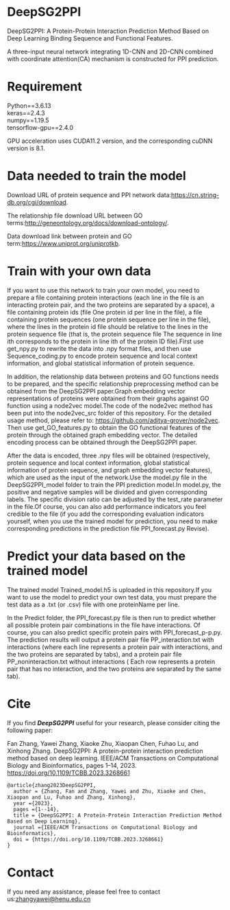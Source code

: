 # DeepSG2PPI

DeepSG2PPI: A Protein-Protein Interaction Prediction Method Based on Deep Learning Binding Sequence and Functional Features.

A three-input neural network integrating 1D-CNN and 2D-CNN combined with coordinate attention(CA) mechanism is constructed for PPI prediction.


# Requirement

Python==3.6.13   
keras==2.4.3   
numpy==1.19.5   
tensorflow-gpu==2.4.0

GPU acceleration uses CUDA11.2 version, and the corresponding cuDNN version is 8.1.


# Data needed to train the model

Download URL of protein sequence and PPI network data:https://cn.string-db.org/cgi/download.

The relationship file download URL between GO terms:http://geneontology.org/docs/download-ontology/.

Data download link between protein and GO term:https://www.uniprot.org/uniprotkb.


# Train with your own data

If you want to use this network to train your own model, you need to prepare a file containing protein interactions (each line in the file is an interacting protein pair, and the two proteins are separated by a space), a file containing protein ids (file One protein id per line in the file), a file containing protein sequences (one protein sequence per line in the file), where the lines in the protein id file should be relative to the lines in the protein sequence file (that is, the protein sequence file The sequence in line ith corresponds to the protein in line ith of the protein ID file).First use get_npy.py to rewrite the data into .npy format files, and then use Sequence_coding.py to encode protein sequence and local context information, and global statistical information of protein sequence.

In addition, the relationship data between proteins and GO functions needs to be prepared, and the specific relationship preprocessing method can be obtained from the DeepSG2PPI paper.Graph embedding vector representations of proteins were obtained from their graphs against GO function using a node2vec model.The code of the node2vec method has been put into the node2vec_src folder of this repository. For the detailed usage method, please refer to: https://github.com/aditya-grover/node2vec. Then use get_GO_features.py to obtain the GO functional features of the protein through the obtained graph embedding vector. The detailed encoding process can be obtained through the DeepSG2PPI paper.

After the data is encoded, three .npy files will be obtained (respectively, protein sequence and local context information, global statistical information of protein sequence, and graph embedding vector features), which are used as the input of the network.Use the model.py file in the DeepSG2PPI_model folder to train the PPI prediction model.In model.py, the positive and negative samples will be divided and given corresponding labels. The specific division ratio can be adjusted by the test_rate parameter in the file.Of course, you can also add performance indicators you feel credible to the file (if you add the corresponding evaluation indicators yourself, when you use the trained model for prediction, you need to make corresponding predictions in the prediction file PPI_forecast.py Revise).


# Predict your data based on the trained model

The trained model Trained_model.h5 is uploaded in this repository.If you want to use the model to predict your own test data, you must prepare the test data as a .txt (or .csv) file with one proteinName per line.

In the Predict folder, the PPI_forecast.py file is then run to predict whether all possible protein pair combinations in the file have interactions. Of course, you can also predict specific protein pairs with PPI_forecast_p-p.py. The prediction results will output a protein pair file PP_interaction.txt with interactions (where each line represents a protein pair with interactions, and the two proteins are separated by tabs), and a protein pair file PP_noninteraction.txt without interactions ( Each row represents a protein pair that has no interaction, and the two proteins are separated by the same tab).

# Cite

If you find  ***DeepSG2PPI***  useful for your research, please consider citing the following paper:

Fan Zhang, Yawei Zhang, Xiaoke Zhu, Xiaopan Chen, Fuhao Lu, and Xinhong Zhang. DeepSG2PPI: A protein-protein interaction prediction method based on deep learning. IEEE/ACM Transactions on Computational Biology and Bioinformatics, pages 1–14, 2023. https://doi.org/10.1109/TCBB.2023.3268661

```
@article{zhang2023DeepSG2PPI,
  author = {Zhang, Fan and Zhang, Yawei and Zhu, Xiaoke and Chen, Xiaopan and Lu, Fuhao and Zhang, Xinhong},
  year ={2023},
  pages ={1--14},
  title = {DeepSG2PPI: A Protein-Protein Interaction Prediction Method Based on Deep Learning},
  journal ={IEEE/ACM Transactions on Computational Biology and Bioinformatics},
  doi = {https://doi.org/10.1109/TCBB.2023.3268661}  
}
```



# Contact

If you need any assistance, please feel free to contact us:zhangyawei@henu.edu.cn
